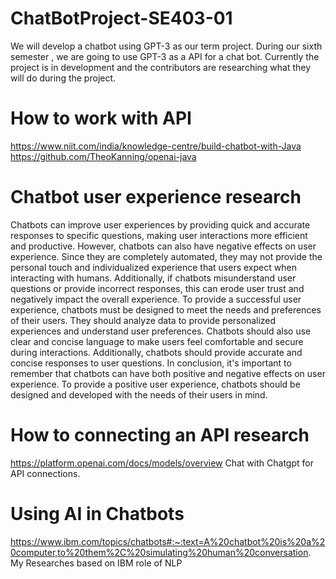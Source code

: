 # ChatBotProject-SE403-01

We will develop a chatbot using GPT-3 as our term project.
During our  sixth semester , we are going to use GPT-3 as a API for a chat bot. Currently the project is in development and the contributors are researching what they will do during the project.

# How to work with API

https://www.niit.com/india/knowledge-centre/build-chatbot-with-Java
https://github.com/TheoKanning/openai-java

# Chatbot user experience research

Chatbots can improve user experiences by providing quick and accurate responses to specific questions, making user interactions more efficient and productive.
However, chatbots can also have negative effects on user experience. Since they are completely automated, they may not provide the personal touch and individualized experience that users expect when interacting with humans. Additionally, if chatbots misunderstand user questions or provide incorrect responses, this can erode user trust and negatively impact the overall experience.
To provide a successful user experience, chatbots must be designed to meet the needs and preferences of their users. They should analyze data to provide personalized experiences and understand user preferences. Chatbots should also use clear and concise language to make users feel comfortable and secure during interactions. Additionally, chatbots should provide accurate and concise responses to user questions.
In conclusion, it's important to remember that chatbots can have both positive and negative effects on user experience. To provide a positive user experience, chatbots should be designed and developed with the needs of their users in mind.

# How to connecting an API research

https://platform.openai.com/docs/models/overview Chat with Chatgpt for API connections.

# Using AI in Chatbots
https://www.ibm.com/topics/chatbots#:~:text=A%20chatbot%20is%20a%20computer,to%20them%2C%20simulating%20human%20conversation.
My Researches based on IBM
role of NLP
